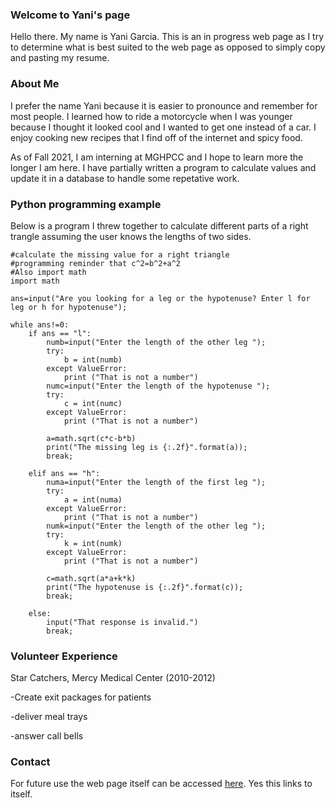 ### Welcome to Yani's page

Hello there. My name is Yani Garcia. This is an in progress web page as I try to determine what is best suited to the web page as opposed to simply copy and pasting my resume.


### About Me

I prefer the name Yani because it is easier to pronounce and remember for most people. I learned how to ride a motorcycle when I was younger because I thought it looked cool and I wanted to get one instead of a car. I enjoy cooking new recipes that I find off of the internet and spicy food.

As of Fall 2021, I am interning at MGHPCC and I hope to learn more the longer I am here. I have partially written a program to calculate values and update it in a database to handle some repetative work.

### Python programming example
Below is a program I threw together to calculate different parts of a right trangle assuming the user knows the lengths of two sides.

```
#calculate the missing value for a right triangle
#programming reminder that c^2=b^2+a^2
#Also import math
import math

ans=input("Are you looking for a leg or the hypotenuse? Enter l for leg or h for hypotenuse");

while ans!=0:
    if ans == "l":
        numb=input("Enter the length of the other leg ");
        try:
            b = int(numb)
        except ValueError:
            print ("That is not a number")
        numc=input("Enter the length of the hypotenuse ");
        try:
            c = int(numc)
        except ValueError:
            print ("That is not a number")

        a=math.sqrt(c*c-b*b)
        print("The missing leg is {:.2f}".format(a));
        break;

    elif ans == "h":
        numa=input("Enter the length of the first leg ");
        try:
            a = int(numa)
        except ValueError:
            print ("That is not a number")
        numk=input("Enter the length of the other leg ");
        try:
            k = int(numk)
        except ValueError:
            print ("That is not a number")

        c=math.sqrt(a*a+k*k)
        print("The hypotenuse is {:.2f}".format(c));
        break;

    else:
        input("That response is invalid.")
        break;
 ```



### Volunteer Experience

Star Catchers, Mercy Medical Center (2010-2012)


-Create exit packages for patients

-deliver meal trays

-answer call bells




### Contact

For future use the web page itself can be accessed [here](https://github.com/TechSQYani/yani.github.io/settings/pages). Yes this links to itself.

